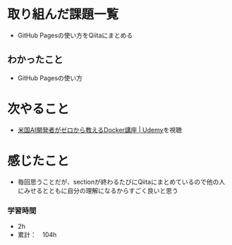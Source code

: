 # 取り組んだ課題一覧
- GitHub Pagesの使い方をQiitaにまとめる

## わかったこと
- GitHub Pagesの使い方

# 次やること
- [米国AI開発者がゼロから教えるDocker講座 \| Udemy](https://www.udemy.com/course/aidocker/)を視聴

# 感じたこと
- 毎回思うことだが、sectionが終わるたびにQiitaにまとめているので他の人にみせるとともに自分の理解になるからすごく良いと思う


### 学習時間
- 2h
- 累計：　104h